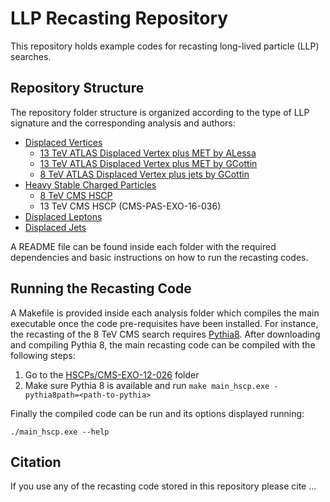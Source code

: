 # LLP Recasting Repository

This repository holds example codes for recasting long-lived particle (LLP) searches.

## Repository Structure ##

The repository folder structure is organized according to the type of LLP signature and the
corresponding analysis and authors:

  * [Displaced Vertices](DisplacedVertices)  
    * [13 TeV ATLAS Displaced Vertex plus MET by ALessa](DisplacedVertices/ATLAS-SUSY-2016-08)
    * [13 TeV ATLAS Displaced Vertex plus MET by GCottin](DisplacedVertices/ATLAS-SUSY-2016-08_GCottin)
    * [8 TeV ATLAS Displaced Vertex plus jets by GCottin](DisplacedVertices/ATLAS-SUSY-2014-02_GCottin)
  * [Heavy Stable Charged Particles](HSCPs)
    * [8 TeV CMS HSCP](HSCPs/CMS-EXO-12-026)
    * 13 TeV CMS HSCP (CMS-PAS-EXO-16-036)
  * [Displaced Leptons](DisplacedLeptons)
  * [Displaced Jets](DisplacedJet)

A README file can be found inside each folder with the required dependencies
and basic instructions on how to run the recasting codes.

## Running the Recasting Code ##

A Makefile is provided inside each analysis folder which
compiles the main executable once the code pre-requisites
have been installed.
For instance, the recasting of the 8 TeV CMS search
requires [Pythia8](http://home.thep.lu.se/~torbjorn/pythia8/).
After downloading and compiling Pythia 8, the main recasting code
can be compiled with the following steps:

   1. Go to the [HSCPs/CMS-EXO-12-026](HSCPs/CMS-EXO-12-026) folder
   2. Make sure Pythia 8 is available and run  `make main_hscp.exe -pythia8path=<path-to-pythia>`

Finally the compiled code can be run and its options displayed running:

```
./main_hscp.exe --help
```

## Citation ##

If you use any of the recasting code stored in this repository please cite ...

